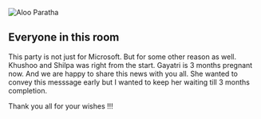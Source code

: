 
![Aloo Paratha](/aloo.jpeg)

## Everyone in this room

This party is not just for Microsoft. But for some other reason as well.  
Khushoo and Shilpa was right from the start. 
Gayatri is 3 months pregnant now. And we are happy to share this news with you all.
She wanted to convey this messsage early but I wanted to keep her waiting till 3 months completion.

Thank you all for your wishes !!!


